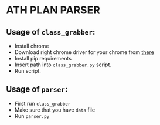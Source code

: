 # ATH PLAN PARSER

## Usage of `class_grabber`:

- Install chrome
- Download right chrome driver for your chrome from [there](https://sites.google.com/chromium.org/driver/home)
- Install pip requirements
- Insert path into `class_grabber.py` script.
- Run script.

## Usage of `parser`:

- First run `class_grabber`
- Make sure that you have `data` file
- Run `parser.py`

